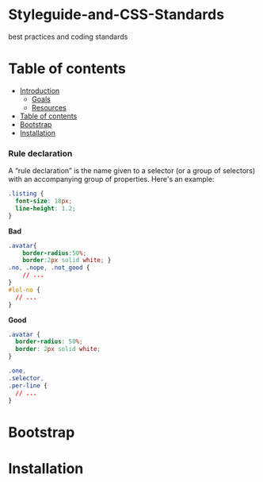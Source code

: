 # Styleguide-and-CSS-Standards
best practices and coding standards


Table of contents
=================

  * [Introduction](#gh-md-toc)
    * [Goals](#installation)
    * [Resources](#multiple-files)
  * [Table of contents](#table-of-contents)
  * [Bootstrap](#bootstrap)
  * [Installation](#installation)

  


### Rule declaration

A “rule declaration” is the name given to a selector (or a group of selectors) with an accompanying group of properties. Here's an example:

```css
.listing {
  font-size: 18px;
  line-height: 1.2;
}
```


**Bad**

```css
.avatar{
    border-radius:50%;
    border:2px solid white; }
.no, .nope, .not_good {
    // ...
}
#lol-no {
  // ...
}
```

**Good**

```css
.avatar {
  border-radius: 50%;
  border: 2px solid white;
}

.one,
.selector,
.per-line {
  // ...
}
```

Bootstrap
============

Installation
============
